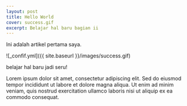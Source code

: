 ```yaml
---
layout: post
title: Hello World
cover: success.gif
excerpt: Belajar hal baru bagian ii 
---
```


Ini adalah artikel pertama saya.

![_confif.yml]({{ site.baseurl }}/images/success.gif)

belajar hal baru jadi seru!

Lorem ipsum dolor sit amet, consectetur adipiscing elit. Sed do eiusmod tempor incididunt ut labore et dolore magna aliqua. Ut enim ad minim veniam, quis nostrud exercitation ullamco laboris nisi ut aliquip ex ea commodo consequat.

